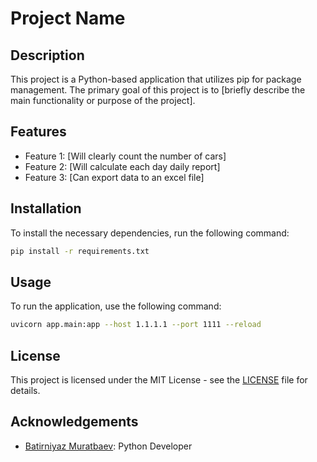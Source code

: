 # Project Name

## Description
This project is a Python-based application that utilizes pip for package management. The primary goal of this project is to [briefly describe the main functionality or purpose of the project].

## Features
- Feature 1: [Will clearly count the number of cars]
- Feature 2: [Will calculate each day daily report]
- Feature 3: [Can export data to an excel file]

## Installation
To install the necessary dependencies, run the following command:
```bash
pip install -r requirements.txt
```

## Usage
To run the application, use the following command:
```bash
uvicorn app.main:app --host 1.1.1.1 --port 1111 --reload
```

## License
This project is licensed under the MIT License - see the [LICENSE](LICENSE) file for details.

## Acknowledgements
- [Batirniyaz Muratbaev](https://www.github.com/batirniyaz): Python Developer
